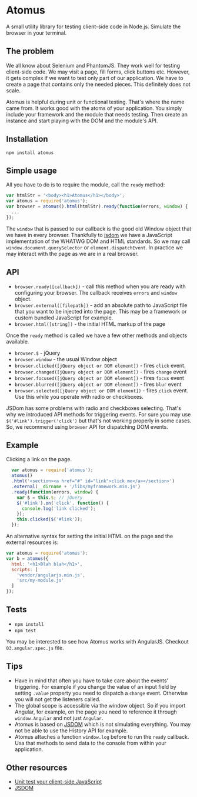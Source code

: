 # Atomus

A small utility library for testing client-side code in Node.js. Simulate the browser in your terminal.

## The problem

We all know about Selenium and PhantomJS. They work well for testing client-side code. We may visit a page, fill forms, click buttons etc. However, it gets complex if we want to test only part of our application. We have to create a page that contains only the needed pieces. This definitely does not scale.

Atomus is helpful during unit or functional testing. That's where the name came from. It works good with the atoms of your application. You simply include your framework and the module that needs testing. Then create an instance and start playing with the DOM and the module's API.

## Installation

`npm install atomus`

## Simple usage

All you have to do is to require the module, call the `ready` method:

```js
var htmlStr = '<body><h1>Atomus</h1></body>';
var atomus = require('atomus');
var browser = atomus().html(htmlStr).ready(function(errors, window) {
  ...
});
```
The `window` that is passed to our callback is the good old Window object that we have in every browser. Thankfully to [jsdom](https://www.npmjs.org/package/jsdom) we have a JavaScript implementation of the WHATWG DOM and HTML standards. So we may call `window.document.querySelector` or `element.dispatchEvent`. In practice we may interact with the page as we are in a real browser.

## API

* `browser.ready([callback])` - call this method when you are ready with configuring your browser. The callback receives `errors` and `window` object.
* `browser.external([filepath])` - add an absolute path to JavaScript file that you want to be injected into the page. This may be a framework or custom bundled JavaScript for example.
* `browser.html([string])` - the initial HTML markup of the page

Once the `ready` method is called we have a few other methods and objects available. 

* `browser.$` - jQuery
* `browser.window` - the usual Window object
* `browser.clicked([jQuery object or DOM element])` - fires `click` event.
* `browser.changed([jQuery object or DOM element])` - fires `change` event
* `browser.focused([jQuery object or DOM element])` - fires `focus` event
* `browser.blurred([jQuery object or DOM element])` - fires `blur` event
* `browser.selected([jQuery object or DOM element])` - fires `click` event. Use this while you operate with radio or checkboxes. 

JSDom has some problems with radio and checkboxes selecting. That's why we introduced API methods for triggering events. For sure you may use `$('#link').trigger('click')` but that's not working properly in some cases. So, we recommend using `browser` API for dispatching DOM events.

## Example

Clicking a link on the page.

```js
  var atomus = require('atomus');
  atomus()
  .html('<section><a href="#" id="link">click me</a></section>')
  .external(__dirname + '/libs/myframework.min.js')
  .ready(function(errors, window) {
    var $ = this.$; // jQuery
    $('#link').on('click', function() {
      console.log('link clicked');
    });
    this.clicked($('#link'));
  });
```

An alternative syntax for setting the initial HTML on the page and the external resources is:

```js
var atomus = require('atomus');
var b = atomus({
  html: '<h1>Blah blah</h1>',
  scripts: [
    'vendor/angularjs.min.js',
    'src/my-module.js'
  ]
});
```

## Tests

* `npm install`
* `npm test`

You may be interested to see how Atomus works with AngularJS. Checkout `03.angular.spec.js` file.

## Tips

* Have in mind that often you have to take care about the events' triggering. For example if you change the value of an input field by setting `.value` property you need to dispatch a `change` event. Otherwise you will not get the listeners called.
* The global scope is accessible via the window object. So if you import Angular, for example, on the page you need to reference it through `window.Angular` and not just `Angular`.
* Atomus is based on [JSDOM](https://www.npmjs.org/package/jsdom) which is not simulating everything. You may not be able to use the History API for example.
* Atomus attaches a function `window.log` before to run the `ready` callback. Usa that methods to send data to the console from within your application.

## Other resources

* [Unit test your client-side JavaScript](http://krasimirtsonev.com/blog/article/unit-test-your-client-side-javascript-jsdom-nodejs)
* [JSDOM](https://www.npmjs.org/package/jsdom) 